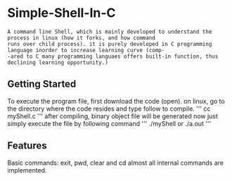 # Simple-Shell-In-C
  
    A command line Shell, which is mainly developed to understand the process in linux (how it forks, and how command
    runs over child process). it is purely developed in C programming language inorder to increase learning curve (comp-
    -ared to C many programming languaes offers built-in function, thus declining learning opportunity.)
    
## Getting Started
  To execute the program file, first download the code (open).
  on linux, go to the directory where the code resides and type follow to compile.
  '''
  cc myShell.c
  '''
  after compiling, binary object file will be generated
  now just simply execute the file by following command
  '''
  ./myShell or ./a.out
  '''
  
## Features
Basic commands: exit, pwd, clear and cd
almost all internal commands are implemented.
